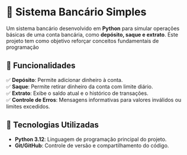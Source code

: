# 🏦 Sistema Bancário Simples

Um sistema bancário desenvolvido em **Python** para simular operações básicas de uma conta bancária, como **depósito, saque e extrato**. Este projeto tem como objetivo reforçar conceitos fundamentais de programação

## 📌 Funcionalidades

✅ **Depósito**: Permite adicionar dinheiro à conta.  
✅ **Saque**: Permite retirar dinheiro da conta com limite diário.  
✅ **Extrato**: Exibe o saldo atual e o histórico de transações.  
✅ **Controle de Erros**: Mensagens informativas para valores inválidos ou limites excedidos.  

## 🚀 Tecnologias Utilizadas

- **Python 3.12**: Linguagem de programação principal do projeto.
- **Git/GitHub**: Controle de versão e compartilhamento do código.




